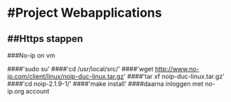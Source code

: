 #Project Webapplications
======
##Https stappen
------
###No-ip on vm

####'sudo su'
####'cd /usr/local/src/'
####'wget http://www.no-ip.com/client/linux/noip-duc-linux.tar.gz'
####'tar xf noip-duc-linux.tar.gz'
####'cd noip-2.1.9-1/'
####'make install'
####daarna inloggen met no-ip.org account
